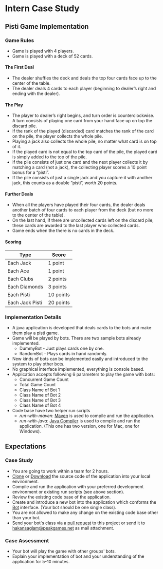 # Intern Case Study

## Pisti Game Implementation

### Game Rules

* Game is played with 4 players.
* Game is played with a deck of 52 cards.

#### The First Deal

* The dealer shuffles the deck and deals the top four cards face up to the center of the table.
* The dealer deals 4 cards to each player (beginning to dealer’s right and ending with the dealer).

#### The Play

* The player to dealer’s right begins, and turn order is counterclockwise. A turn consists of playing one card from your hand face up on top the discard pile.
* If the rank of the played (discarded) card matches the rank of the card on  the pile, the player collects the whole pile.
* Playing a jack also collects the whole pile, no matter what card is on top of it.
* If the played card is not equal to the top card of the pile, the played card is simply added to the top of the pile.
* If the pile consists of just one card and the next player collects it by matching a card (not a jack), the collecting player scores a 10 point bonus for a “pisti”.
* If the pile consists of just a single jack and you capture it with another jack, this counts as a double “pisti”, worth 20 points.

#### Further Deals

* When all the players have played their four cards, the dealer deals another batch of four cards to each player from the deck (but no more to the center of the table).
* On the last hand, if there are uncollected cards left on the discard pile, these cards are awarded to the last player who collected cards.
* Game ends when the there is no cards in the deck.

#### Scoring

| Type              | Score     |
|-------------------|-----------|
| Each Jack         | 1 point   |
| Each Ace          | 1 point   |
| Each Clubs        | 2 points  |
| Each Diamonds     | 3 points  |
| Each Pisti        | 10 points |
| Each Jack Pisti   | 20 points |

### Implementation Details

* A java application is developed that deals cards to the bots and make them play a pisti game.
* Game will be played by bots. There are two sample bots already implemented.
    * DummyBot - Just plays cards one by one.
    * RandomBot - Plays cards in hand randomly.
* New kinds of bots can be implemented easily and introduced to the system to play other bots.
* No graphical interface implemented, everything is console based.
* Application accepts following 6 parameters to play the game with bots:
    * Concurrent Game Count
    * Total Game Count
    * Class Name of Bot 1
    * Class Name of Bot 2
    * Class Name of Bot 3
    * Class Name of Bot 4
* Code base have two helper run scripts
    * *run-with-maven*: [Maven](https://maven.apache.org/) is used to compile and run the application.
    * *run-with-java*: [Java Compiler](http://www.oracle.com/technetwork/java/compile-136656.html) is used to compile and run the application. (This one has two version, one for Mac, one for Windows).


## Expectations

### Case Study

* You are going to work within a team for 2 hours.
* [Clone](github-mac://openRepo/https://github.com/peakgames/intern-case-study) or [Download](https://github.com/peakgames/intern-case-study/archive/master.zip) the source code of the application into your local environment.
* Compile and run the application with your preferred development environment or existing run scripts (see above section).
* Review the existing code base of the application.
* Create and introduce a new bot into the application which conforms the [Bot](https://github.com/peakgames/intern-case-study/blob/master/src/main/java/net/peakgames/pisti/bot/Bot.java) interface. (Your bot should be one single class).
* You are not allowed to make any change on the existing code base other than your bot.
* Send your bot's class via a [pull request](https://help.github.com/articles/using-pull-requests/) to this project or send it to hakansaglam@peakgames.net as mail attachment.


### Case Assessment
* Your bot will play the game with other groups' bots.
* Explain your implementation of bot and your understanding of the application for 5-10 minutes.
